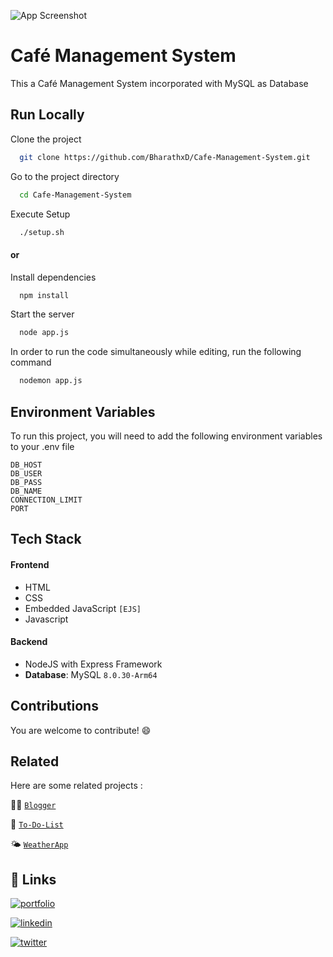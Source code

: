 ![App Screenshot](https://i.postimg.cc/d3cdYJ7H/Screenshot-2022-10-25-at-9-45-29-PM.png)

# Café Management System

This a Café Management System incorporated with MySQL as Database 

## Run Locally

Clone the project

```bash
  git clone https://github.com/BharathxD/Cafe-Management-System.git
```

Go to the project directory

```bash
  cd Cafe-Management-System
```

Execute Setup 

```bash
  ./setup.sh
```

#### or

Install dependencies

```bash
  npm install
```

Start the server

```bash
  node app.js
```

In order to run the code simultaneously while editing, run the following command

```bash
  nodemon app.js
```


## Environment Variables

To run this project, you will need to add the following environment variables to your .env file

`DB_HOST`  
`DB_USER`  
`DB_PASS`  
`DB_NAME`  
`CONNECTION_LIMIT`  
`PORT`  

## Tech Stack

#### Frontend

- HTML
- CSS
- Embedded JavaScript `[EJS]`
- Javascript

#### Backend 

- NodeJS with Express Framework
- **Database**: MySQL `8.0.30-Arm64`


## Contributions

You are welcome to contribute! 😄
## Related

Here are some related projects :

✍🏻 [`Blogger`](https://github.com/BharathxD/Blogger) 

📝 [`To-Do-List`](https://github.com/BharathxD/To-Do-List) 

🌤 [`WeatherApp`](https://github.com/BharathxD/WeatherApp) 

## 🔗 Links
[![portfolio](https://img.shields.io/badge/my_portfolio-000?style=for-the-badge&logo=ko-fi&logoColor=white)](https://bharathxd.github.io/Portfolio/)

[![linkedin](https://img.shields.io/badge/linkedin-0A66C2?style=for-the-badge&logo=linkedin&logoColor=white)](https://www.linkedin.com/in/bharath-lakshman-9a9898239/)

[![twitter](https://img.shields.io/badge/twitter-1DA1F2?style=for-the-badge&logo=twitter&logoColor=white)](https://twitter.com/Bharath_uwu)
